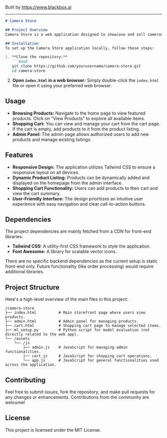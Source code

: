 
Built by https://www.blackbox.ai

---

```markdown
# Camera Store

## Project Overview
Camera Store is a web application designed to showcase and sell cameras and photography accessories. The application features a user-friendly interface allowing users to explore products, manage their shopping cart, and for administrators to add and update product listings. Built with a modern UI framework, it ensures a responsive and engaging experience for all visitors.

## Installation
To set up the Camera Store application locally, follow these steps:

1. **Clone the repository:**
   ```bash
   git clone https://github.com/yourusername/camera-store.git
   cd camera-store
   ```

2. **Open `index.html` in a web browser:**
   Simply double-click the `index.html` file or open it using your preferred web browser.

## Usage
- **Browsing Products:** Navigate to the home page to view featured products. Click on "View Products" to explore all available items.
- **Shopping Cart:** You can view and manage your cart from the cart page. If the cart is empty, add products to it from the product listing.
- **Admin Panel:** The admin page allows authorized users to add new products and manage existing listings.

## Features
- **Responsive Design:** The application utilizes Tailwind CSS to ensure a responsive layout on all devices.
- **Dynamic Product Listing:** Products can be dynamically added and displayed on the homepage from the admin interface.
- **Shopping Cart Functionality:** Users can add products to their cart and view the cart summary.
- **User-Friendly Interface:** The design prioritizes an intuitive user experience with easy navigation and clear call-to-action buttons.

## Dependencies
The project dependencies are mainly fetched from a CDN for front-end libraries:
- **Tailwind CSS:** A utility-first CSS framework to style the application.
- **Font Awesome:** A library for scalable vector icons.

There are no specific backend dependencies as the current setup is static front-end only. Future functionality (like order processing) would require additional libraries.

## Project Structure
Here's a high-level overview of the main files in this project:

```
/camera-store
├── index.html          # Main storefront page where users view products.
├── admin.html          # Admin panel for managing products.
├── cart.html           # Shopping cart page to manage selected items.
├── ml_setup.py         # Python script for model evaluation (not directly related to the web app).
└── /assets
    └── /js
        ├── admin.js    # JavaScript for managing admin functionalities.
        ├── cart.js     # JavaScript for shopping cart operations.
        └── app.js      # JavaScript for general functionalities used across the application.
```

## Contributing
Feel free to submit issues, fork the repository, and make pull requests for any changes or enhancements. Contributions from the community are welcome!

## License
This project is licensed under the MIT License.
```